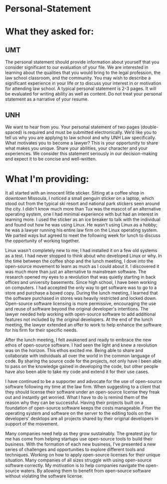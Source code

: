 # Personal-Statement

# What they asked for:

## UMT
The personal statement should provide information about yourself that you consider significant to our evaluation of your file. We are interested in learning about the qualities that you would bring to the legal profession, the law school classroom, and the community. You may wish to describe a significant experience in your life or to discuss your interest in or motivation for attending law school. A typical personal statement is 2-3 pages. It will be evaluated for writing ability as well as content. Do not treat your personal statement as a narrative of your resume.

## UNH
We want to hear from you. Your personal statement of two pages (double-spaced) is required and must be submitted electronically. We’d like you to tell us why you are applying to law school and why UNH Law specifically. What motivates you to become a lawyer? This is your opportunity to share what makes you unique. Share your abilities, your character and your experiences. We consider this statement seriously in our decision-making and expect it to be concise and well-written.

# What I'm providing:

It all started with an innocent little sticker. Sitting at a coffee shop in downtown Missoula, I noticed a small penguin sticker on a laptop, which stood out from the typical ski resort and national park stickers seen around the city. I didn't know much more than Tux was the mascot of an alternative operating system, one I had minimal experience with but had an interest in learning more. I used the sticker as an ice breaker to talk with the individual and found out how he was using Linux. He wasn't using Linux as a hobby; he was a lawyer running his entire law firm on the Linux operating system. We parted ways but agreed to meet the following week for lunch to discuss the opportunity of working together.

Linux wasn't completely new to me; I had installed it on a few old systems as a test. I had never stopped to think about who developed Linux or why. In the time between the coffee shop and the lunch meeting, I dove into the open-source movement to learn as much as I could about it. I discovered it was much more than just an alternative to mainstream software. The research opened my eyes to a revolution that was quietly starting in back offices and university basements. Since high school, I have been working on computers. I had accepted the only way to get software was to go to a store and purchase a boxed copy. During the lunch meeting, I learned that the software purchased in stores was heavily restricted and locked down. Open-source software licensing is more permissive, encouraging the use and reuse of software beyond the original developer's intentions. The lawyer needed help working with open-source software to add additional features not included by the original developers. At the end of the lunch meeting, the lawyer extended an offer to work to help enhance the software for his firm for their specific needs.

After the lunch meeting, I felt awakened and ready to embrace the new ethos of open-source software. I had seen the light and knew a revolution was on the horizon. This ethos excited me. Being able to share and collaborate with individuals all over the world in the common language of code. By sharing the source code for the projects, not only have I been able to pass on the knowledge gained in developing the code, but other people have also been able to take my code and extend it for their use cases.

I have continued to be a supporter and advocate for the use of open-source software following my time at the law firm. When suggesting to a client that they should license their software under an open-source license they freak out and instantly get worried. What I have to do is remind them of the reason why they can be successful. Having their projects built on a foundation of open-source software keeps the costs manageable. From the operating system and software on the server to the editing tools on the developers' desktops are all projects shared by their original developers in support of the movement.

Many companies need help as they grow sustainably. The greatest joy for me has come from helping startups use open-source tools to build their business. With the formation of each new business, I've presented a new series of challenges and opportunities to explore different tools and techniques. Working on how to apply open-source licenses for their unique situation. Many companies of all sizes struggle with using open-source software correctly. My motivation is to help companies navigate the open-source waters. By allowing them to benefit from open-source software without violating the software license.




